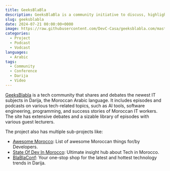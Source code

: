 ```yaml
---
title: GeeksBlaBla
description: GeeksBlaBla is a community initiative to discuss, highlight, and share the latest IT topics in Moroccan Darija
slug: geeksblabla
date: 2024-07-21 00:00:00+0000
image: https://raw.githubusercontent.com/DevC-Casa/geeksblabla.com/master/static/images/logo.png
categories:
  - Project
  - Podcast
  - Vodcast
languages:
  - Arabic
tags:
  - Community
  - Conference
  - Darija
  - Video
---
```


[GeeksBlabla](https://geeksblabla.io) is a tech community that shares and debates the newest IT subjects in Darija, the Moroccan Arabic language. It includes episodes and podcasts on various tech-related topics, such as AI tools, software engineering, programming, and success stories of Moroccan IT workers. The site has extensive debates and a sizable library of episodes with various guest lecturers.

The project also has multiple sub-projects like:
- [Awesome Morocco](https://awesome-morocco.dev): List of awesome Moroccan things for/by Developers.
- [State Of Dev In Morocco](https://stateofdev.ma): Ultimate insight hub about Tech in Morocco.
- [BlaBlaConf](https://blablaconf.com/): Your one-stop shop for the latest and hottest technology trends in Darija.
